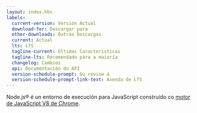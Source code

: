 ```yaml
---
layout: index.hbs
labels:
  current-version: Versión Actual
  download-for: Descargar para
  other-downloads: Outras Descargas
  current: Actual
  lts: LTS
  tagline-current: Últimas Características
  tagline-lts: Recomendado para a maioría
  changelog: Cambios
  api: Documentación do API
  version-schedule-prompt: Ou revise á
  version-schedule-prompt-link-text: Axenda de LTS
---
```


Node.js® é un entorno de execución para JavaScript construído co [motor de JavaScript V8 de Chrome](https://v8.dev/).
